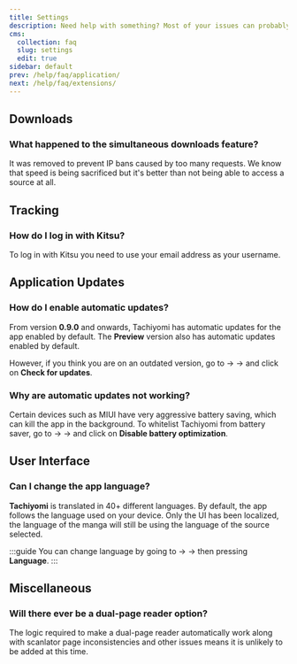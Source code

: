 ```yaml
---
title: Settings
description: Need help with something? Most of your issues can probably be solved from this page.
cms:
  collection: faq
  slug: settings
  edit: true
sidebar: default
prev: /help/faq/application/
next: /help/faq/extensions/
---
```


## Downloads

### What happened to the simultaneous downloads feature?
It was removed to prevent IP bans caused by too many requests. We know that speed is being sacrificed but it's better than not being able to access a source at all.

## Tracking

### How do I log in with Kitsu?
To log in with Kitsu you need to use your email address as your username.

## Application Updates

### How do I enable automatic updates?
From version **0.9.0** and onwards, Tachiyomi has automatic updates for the app enabled by default. The **Preview** version also has automatic updates enabled by default.

However, if you think you are on an outdated version, go to <Navigation item="more"/> → <Navigation item="about"/> → and click on **Check for updates**.

### Why are automatic updates not working?

Certain devices such as MIUI have very aggressive battery saving, which can kill the app in the background. To whitelist Tachiyomi from battery saver, go to <Navigation item="more"/> → <Navigation item="settings"/> → <Navigation item="settings_advanced"/> and click on **Disable battery optimization**.

## User Interface

### Can I change the app language?
**Tachiyomi** is translated in 40+ different languages. By default, the app follows the language used on your device.
Only the UI has been localized, the language of the manga will still be using the language of the source selected.

:::guide
You can change language by going to <Navigation item="more"/> → <Navigation item="settings"/> → <Navigation item="settings_general"/> then pressing **Language**.
:::

## Miscellaneous

### Will there ever be a dual-page reader option?
The logic required to make a dual-page reader automatically work along with scanlator page inconsistencies and other issues means it is unlikely to be added at this time.
